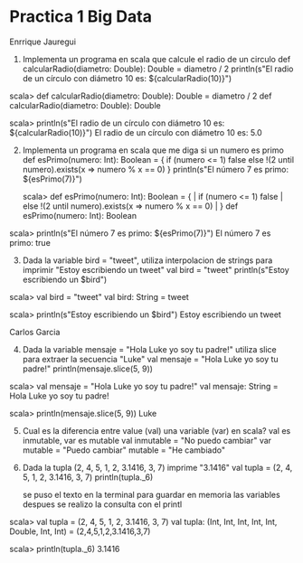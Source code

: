 # Practica 1 Big Data

Enrrique Jauregui
1. Implementa un programa en scala que calcule el radio de un circulo
    def calcularRadio(diametro: Double): Double = diametro / 2
    println(s"El radio de un círculo con diámetro 10 es: ${calcularRadio(10)}")

scala> def calcularRadio(diametro: Double): Double = diametro / 2
def calcularRadio(diametro: Double): Double

scala> println(s"El radio de un círculo con diámetro 10 es: ${calcularRadio(10)}")
El radio de un círculo con diámetro 10 es: 5.0


2. Implementa un programa en scala que me diga si un numero es primo
    def esPrimo(numero: Int): Boolean = {
      if (numero <= 1) false
      else !(2 until numero).exists(x => numero % x == 0)
    }
    println(s"El número 7 es primo: ${esPrimo(7)}")

    scala> def esPrimo(numero: Int): Boolean = {
     |       if (numero <= 1) false
     |       else !(2 until numero).exists(x => numero % x == 0)
     |     }
def esPrimo(numero: Int): Boolean

scala> println(s"El número 7 es primo: ${esPrimo(7)}")
El número 7 es primo: true

3. Dada la variable bird = "tweet", utiliza interpolacion de strings para imprimir "Estoy escribiendo un tweet"
    val bird = "tweet"
    println(s"Estoy escribiendo un $bird")

scala> val bird = "tweet"
val bird: String = tweet

scala> println(s"Estoy escribiendo un $bird")
Estoy escribiendo un tweet


Carlos Garcia

4. Dada la variable mensaje = "Hola Luke yo soy tu padre!" utiliza slice para extraer la secuencia "Luke"
    val mensaje = "Hola Luke yo soy tu padre!"
    println(mensaje.slice(5, 9))

scala> val mensaje = "Hola Luke yo soy tu padre!"
val mensaje: String = Hola Luke yo soy tu padre!

scala> println(mensaje.slice(5, 9))
Luke



5. Cual es la diferencia entre value (val) una variable (var) en scala?
    val es inmutable, var es mutable
    val inmutable = "No puedo cambiar"
    var mutable = "Puedo cambiar"
    mutable = "He cambiado"

6. Dada la tupla (2, 4, 5, 1, 2, 3.1416, 3, 7) imprime "3.1416"
    val tupla = (2, 4, 5, 1, 2, 3.1416, 3, 7)
    println(tupla._6)

    se puso el texto en la terminal para guardar en memoria las variables
    despues se realizo la consulta con el printl

scala> val tupla = (2, 4, 5, 1, 2, 3.1416, 3, 7)
val tupla: (Int, Int, Int, Int, Int, Double, Int, Int) = (2,4,5,1,2,3.1416,3,7)

scala> println(tupla._6)
3.1416

